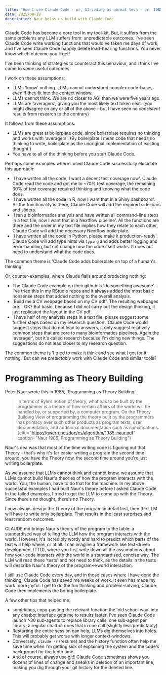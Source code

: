 ```yaml
---
title: "How I use Claude Code - or, AI-coding as normal tech - or, 1985 is back"
date: 2025-08-28
description: Naur helps us build with Claude Code
---
```


Claude Code has become a core tool in my tool-kit. But, it suffers from the same problems any LLM suffers from: unpredictable outcomes. I've seen Claude Code write working functions that would've taken me days of work, and I've seen Claude Code happily delete load-bearing functions. You never know which outcome you'll get!

I've been thinking of strategies to counteract this behaviour, and I think I've come to *some* useful outcomes.

I work on these assumptions:
- LLMs 'know' nothing. LLMs cannot understand complex code-bases, even if they fit into the context window. 
- LLMs cannot think. We are no closer to AGI than we were five years ago.
- LLMs are 'averagers', giving you the most likely text token next.
(you might disagree on any or all of the above - but I have seen no *consistent* results from research to the contrary)

It follows from these assumptions:
- LLMs are great at boilerplate code, since boilerplate requires no thinking and works with 'averagers'. (By boilerplate I mean code that needs no thinking to write, boilerplate as the unoriginal implementation of existing thought.)
- You have to all of the thinking before you start Claude Code.

Perhaps some examples where I used Claude Code successfully elucidate this approach:

- 'I have written all the code, I want a decent test coverage now'. Claude Code read the code and got me to ~70% test coverage, the remaining 30% of test coverage required thinking and knowing what the code does.
- 'I have written all the code in R, now I want that in a Shiny dashboard'. All the functionality is there, Claude Code will add the required side-bars and sliders.
- 'I ran a bioinformatics analysis and have written all command-line steps in a text file, now I want that in a Nextflow pipeline'. All the functions are there and the order in my text file implies how they relate to each other, Claude Code will add the necessary Nextflow boilerplate.
- 'I have written all the code in Python, please make it production-ready'. Claude Code will add type hints via `typing` and adds better logging and error-handling, but not change how the code itself works. It does not need to understand what the code does.

The common theme is 'Claude Code adds boilerplate on top of a human's thinking.'

Or, counter-examples, where Claude flails around producing nothing:
- The Claude Code example on their github is 'do something awesome'. I've tried this in my RStudio repos and it always added the most basic nonsense steps that added nothing to the overall analysis.
- 'Build me a CV webpage based on my CV pdf'. The resulting webpages are... OK? But basic, because I did not carry out the design thinking, it just replicated the layout in the CV pdf. 
- 'I have half of my analysis steps in a text file, please suggest some further steps based on my research question'. Claude Code would suggest steps that do not lead to answers, it only suggest relatively common steps that are core to many bioinformatics pipelines. Again the 'averager', but it's called research because I'm doing new things. The suggestions do not lead closer to my research question.

The common theme is 'I tried to make it think and see what I got for it: nothing.' But can we *predictably* work with Claude Code and similar tools?

# Programming as Theory Building

Peter Naur wrote this in 1985, 'Programming as Theory Building'. 

> In terms of Ryle’s notion of theory, what has to be built by the programmer is a theory of how certain affairs of the world will be handled by, or supported by, a computer program. On the Theory Building View of programming the theory built by the programmers has primacy over such other products as program texts, user documentation, and additional documentation such as specifications.
{cite="https://gwern.net/doc/cs/algorithm/1985-naur.pdf" caption="Naur 1985, Programming as Theory Building"}

Naur's dea was that most of the time writing code is figuring out that Theory - that's why it's far easier writing a program the second time around, you have the Theory now, the second time around you're just writing boilerplate.

As we assume that LLMs cannot think and cannot know, we assume that LLMs cannot build Naur's theories of how the program interacts with the world. You, the human, have to do that for the machine. In my above successful examples I had built Naur's theory before I asked Claude Code. In the failed examples, I tried to get the LLM to come up with the Theory. Since there's no thought, there's no Theory.

I now always design the Theory of the program in detail first, then the LLM will have to write only boilerplate. That results in the least surprises and least random outcomes.

CLAUDE.md brings Naur's theory of the program to the table: a standardised way of telling the LLM how the program interacts with the world. However, it's incredibly wordy and hard to predict which parts of the text will help where, or at all. I can imagine a framework like test-driven development (TTD), where you first write down all the assumptions about how your code interacts with the world in a standardised, concise way. The LLM will read these 'tests' and not need to think, as the details in the tests will describe Naur's theory of the program<->world interaction.

I still use Claude Code every day, and in those cases where I have done the thinking, Claude Code has saved me weeks of work. It even has made my work more joyful: I get to do the fun thinking and problem-solving, Claude Code then implements the boring boilerplate.

A few other tips that helped me:
- sometimes, copy-pasting the relevant function the 'old school way' into any chatbot interface gets me to results faster. I've seen Claude Code launch >30 sub-agents to replace library calls, one sub-agent per library; a regular chatbot does that in one call (slightly less predictably).
- Restarting the entire session can help, LLMs dig themselves into holes. This will probably get worse with longer context-windows.
- Conversely, `claude -r` (resume) and the history function often help me save time when I'm getting sick of explaining the system and the code's background for the tenth time.
- And of course, always use git!! Claude Code sometimes shows you dozens of lines of change and sneaks in deletion of an important line, making you dig through your git history for the deleted line.
